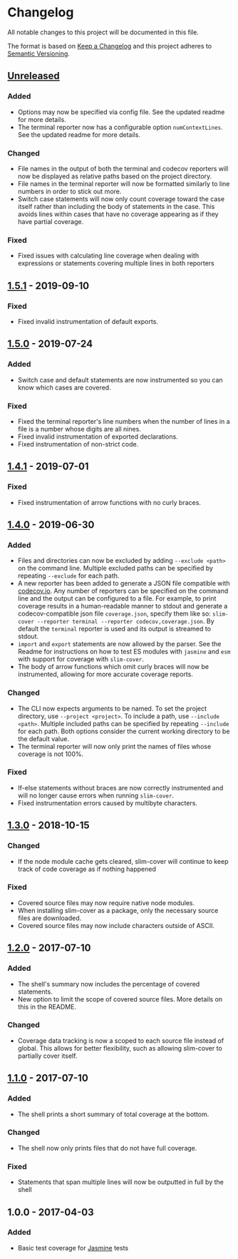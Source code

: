 # Changelog
All notable changes to this project will be documented in this file.

The format is based on [Keep a Changelog](http://keepachangelog.com/en/1.0.0/)
and this project adheres to [Semantic Versioning](http://semver.org/spec/v2.0.0.html).

## [Unreleased]

### Added
- Options may now be specified via config file.  See the updated readme for more details.
- The terminal reporter now has a configurable option `numContextLines`.  See the updated readme for more details.

### Changed
- File names in the output of both the terminal and codecov reporters will now be displayed as relative paths based on the project directory.
- File names in the terminal reporter will now be formatted similarly to line numbers in order to stick out more.
- Switch case statements will now only count coverage toward the case itself rather than including the body of statements in the case.  This avoids lines within cases that have no coverage appearing as if they have partial coverage.

### Fixed
- Fixed issues with calculating line coverage when dealing with expressions or statements covering multiple lines in both reporters

## [1.5.1] - 2019-09-10

### Fixed
- Fixed invalid instrumentation of default exports.

## [1.5.0] - 2019-07-24

### Added
- Switch case and default statements are now instrumented so you can know which cases are covered.

### Fixed
- Fixed the terminal reporter's line numbers when the number of lines in a file is a number whose digits are all nines.
- Fixed invalid instrumentation of exported declarations.
- Fixed instrumentation of non-strict code.

## [1.4.1] - 2019-07-01

### Fixed
- Fixed instrumentation of arrow functions with no curly braces.

## [1.4.0] - 2019-06-30

### Added
- Files and directories can now be excluded by adding `--exclude <path>` on the command line.  Multiple excluded paths can be specified by repeating `--exclude` for each path.
- A new reporter has been added to generate a JSON file compatible with [codecov.io](https://codecov.io).  Any number of reporters can be specified on the command line and the output can be configured to a file.  For example, to print coverage results in a human-readable manner to stdout and generate a codecov-compatible json file `coverage.json`, specify them like so: `slim-cover --reporter terminal --reporter codecov,coverage.json`.  By default the `terminal` reporter is used and its output is streamed to stdout.
- `import` and `export` statements are now allowed by the parser.  See the Readme for instructions on how to test ES modules with `jasmine` and `esm` with support for coverage with `slim-cover`.
- The body of arrow functions which omit curly braces will now be instrumented, allowing for more accurate coverage reports.

### Changed
- The CLI now expects arguments to be named.  To set the project directory, use `--project <project>`.  To include a path, use `--include <path>`.  Multiple included paths can be specified by repeating `--include` for each path.  Both options consider the current working directory to be the default value.
- The terminal reporter will now only print the names of files whose coverage is not 100%.

### Fixed
- If-else statements without braces are now correctly instrumented and will no longer cause errors when running `slim-cover`.
- Fixed instrumentation errors caused by multibyte characters.

## [1.3.0] - 2018-10-15

### Changed
- If the node module cache gets cleared, slim-cover will continue to keep track of code coverage as if nothing happened

### Fixed
- Covered source files may now require native node modules.
- When installing slim-cover as a package, only the necessary source files are downloaded.
- Covered source files may now include characters outside of ASCII.

## [1.2.0] - 2017-07-10
### Added
- The shell's summary now includes the percentage of covered statements.
- New option to limit the scope of covered source files.  More details on this in the README.

### Changed
- Coverage data tracking is now a scoped to each source file instead of global.  This allows for better flexibility, such as allowing slim-cover to partially cover itself.

## [1.1.0] - 2017-07-10
### Added
- The shell prints a short summary of total coverage at the bottom.

### Changed
- The shell now only prints files that do not have full coverage.

### Fixed
- Statements that span multiple lines will now be outputted in full by the shell

## 1.0.0 - 2017-04-03
### Added
- Basic test coverage for [Jasmine](https://jasmine.github.io) tests

[Unreleased]: https://github.com/tsbehlman/slim-cover/compare/v1.5.1...HEAD
[1.5.1]: https://github.com/tsbehlman/slim-cover/compare/v1.5.0...v1.5.1
[1.5.0]: https://github.com/tsbehlman/slim-cover/compare/v1.4.1...v1.5.0
[1.4.1]: https://github.com/tsbehlman/slim-cover/compare/v1.4.0...v1.4.1
[1.4.0]: https://github.com/tsbehlman/slim-cover/compare/v1.3.0...v1.4.0
[1.3.0]: https://github.com/tsbehlman/slim-cover/compare/v1.2.0...v1.3.0
[1.2.0]: https://github.com/tsbehlman/slim-cover/compare/v1.1.0...v1.2.0
[1.1.0]: https://github.com/tsbehlman/slim-cover/compare/v1.0.0...v1.1.0